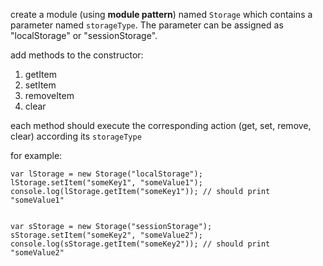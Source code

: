 <p>create a module (using <b>module pattern</b>) named <code>Storage</code> which contains a parameter named <code>storageType</code>. The parameter can be assigned as "localStorage" or "sessionStorage".</p>
<p>add methods to the constructor:
<ol>
<li>getItem</li>
<li>setItem</li>
<li>removeItem</li>
<li>clear</li>
</ol>
<p>each method should execute the corresponding action (get, set, remove, clear) according its <code>storageType</code></p>
<p>for example:
<code>
<pre>
var lStorage = new Storage("localStorage");
lStorage.setItem("someKey1", "someValue1");
console.log(lStorage.getItem("someKey1")); // should print "someValue1"
<br>
var sStorage = new Storage("sessionStorage");
sStorage.setItem("someKey2", "someValue2");
console.log(sStorage.getItem("someKey2")); // should print "someValue2"
</pre>
</code>
</p>